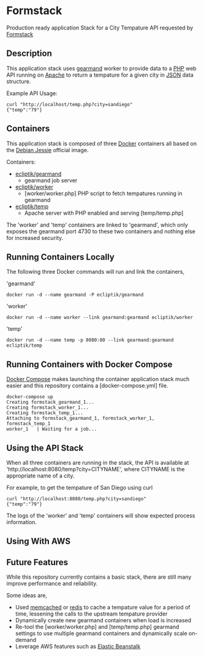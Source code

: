 # Formstack
Production ready application Stack for a City Tempature API requested by [Formstack](http://formstack.com)

## Description

This application stack uses [gearmand](http://gearman.org/) worker to provide data to a [PHP](http://www.php.net) web API running on [Apache](https://www.apache.org/) to return a tempature for a given city in [JSON](http://json.org/) data structure.

Example API Usage:
```
curl "http://localhost/temp.php?city=sandiego"
{"temp":"79"}
```

## Containers

This application stack is composed of three [Docker](https://www.docker.com/) containers all based on the [Debian Jessie](https://hub.docker.com/_/debian/) official image.

Containers:
- [ecliptik/gearmand](https://hub.docker.com/r/ecliptik/gearmand/)
  - gearmand job server
- [ecliptik/worker](https://hub.docker.com/r/ecliptik/worker/)
  - [worker/worker.php] PHP script to fetch tempatures running in gearmand
- [ecliptik/temp](https://hub.docker.com/r/ecliptik/temp/)
  - Apache server with PHP enabled and serving [temp/temp.php]

The 'worker' and 'temp' containers are linked to 'gearmand', which only exposes the gearmand port 4730 to these two containers and nothing else for increased security.

## Running Containers Locally

The following three Docker commands will run and link the containers,

'gearmand'
```
docker run -d --name gearmand -P ecliptik/gearmand
```

'worker'
```
docker run -d --name worker --link gearmand:gearmand ecliptik/worker
```

'temp'
```
docker run -d --name temp -p 8080:80 --link gearmand:gearmand ecliptik/temp
```

## Running Containers with Docker Compose
[Docker Compose](https://docs.docker.com/compose/) makes launching the container application stack much easier and this repository contains a [docker-compose.yml] file.

```
docker-compose up
Creating formstack_gearmand_1...
Creating formstack_worker_1...
Creating formstack_temp_1...
Attaching to formstack_gearmand_1, formstack_worker_1, formstack_temp_1
worker_1   | Waiting for a job...
```

## Using the API Stack

When all three containers are running in the stack, the API is available at 'http://localhost:8080/temp?city=CITYNAME', where CITYNAME is the appropriate name of a city.

For example, to get the tempature of San Diego using curl
```
curl "http://localhost:8080/temp.php?city=sandiego"
{"temp":"79"}
```

The logs of the 'worker' and 'temp' containers will show expected process information.

## Using With AWS

## Future Features

While this repository currently contains a basic stack, there are still many improve performance and reliability.

Some ideas are,

- Used [memcached](http://memcached.org/) or [redis](http://redis.io/) to cache a tempature value for a period of time, lessening the calls to the upstream tempature provider
- Dynamically create new gearmand containers when load is increased
- Re-tool the [worker/worker.php] and [temp/temp.php] gearmand settings to use multiple gearmand containers and dynamically scale on-demand
- Leverage AWS features such as [Elastic Beanstalk](https://docs.aws.amazon.com/elasticbeanstalk/latest/dg/create_deploy_docker_ecs.html)
